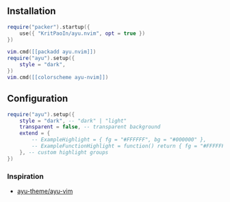 
## Installation

```lua
require("packer").startup({
    use({ "KritPaoIn/ayu.nvim", opt = true })
})

vim.cmd([[packadd ayu.nvim]])
require("ayu").setup({
    style = "dark",
})
vim.cmd([[colorscheme ayu-nvim]])
```

## Configuration

```lua
require("ayu").setup({
    style = "dark", -- "dark" | "light"
    transparent = false, -- transparent background
    extend = {
        -- ExampleHighlight = { fg = "#FFFFFF", bg = "#000000" },
        -- ExampleFunctionHighlight = function() return { fg = "#FFFFFF", bg = "#000000" } end,
    }, -- custom highlight groups
})
```

### Inspiration

- [ayu-theme/ayu-vim](https://github.com/ayu-theme/ayu-vim)
